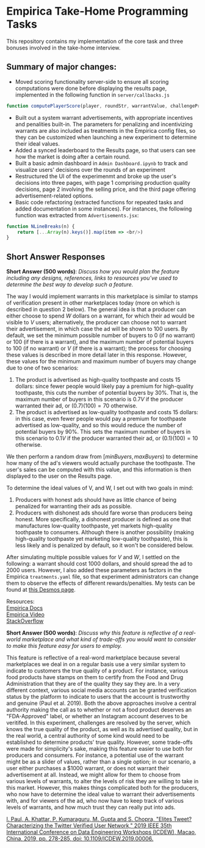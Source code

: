 # Empirica Take-Home Programming Tasks

This repository contains my implementation of the core task and three bonuses involved in the take-home interview.

## Summary of major changes:
* Moved scoring functionality server-side to ensure all scoring computations were done before displaying the results page, implemented in the following function in `server/callbacks.js`
```js
function computePlayerScore(player, roundStr, warrantValue, challengeProbability)
```
* Built out a system warrant advertisements, with appropriate incentives and penalities built-in. The parameters for penalizing and incentivizing warrants are also included as treatments in the Empirica config files, so they can be customized when launching a new experiment to determine their ideal values.
* Added a synced leaderboard to the Results page, so that users can see how the market is doing after a certain round.
* Built a basic admin dashboard in `Admin Dashboard.ipynb` to track and visualize users' decisions over the rounds of an experiment
* Restructured the UI of the experimenmt and broke up the user's decisions into three pages, with page 1 comprising production quality decisions, page 2 involving the selling price, and the third page offering advertisement-related options.
* Basic code refactoring (extracted functions for repeated tasks and added documentation in some instances). For instances, the following function was extracted from `Advertisements.jsx`:
```js
function NLineBreaks(n) {
    return [...Array(n).keys()].map(item => <br/>)
}
```

## Short Answer Responses
**Short Answer (500 words)**: *Discuss how you would plan the feature including any designs, references, links to resources you’ve used to determine the best way to develop such a feature.*<br/>

The way I would implement warrants in this marketplace is similar to stamps of verification present in other marketplaces today (more on which is described in question 2 below). The general idea is that a producer can either choose to spend $W$ dollars on a warrant, for which their ad would be visible to $V$ users; alternatively, the producer can choose not to warrant their advertisement, in which case the ad will be shown to $100$ users. By default, we set the minimum possible number of buyers to $0$ (if no warrant) or $100$ (if there is a warrant), and the maximum number of potential buyers to $100$ (if no warrant) or $V$ (if there is a warrant); the process for choosing these values is described in more detail later in this response. However, these values for the minimum and maximum number of buyers may change due to one of two scenarios:
1. The product is advertised as high-quality toothpaste and costs $15$ dollars: since fewer people would likely pay a premium for high-quality toothpaste, this cuts the number of potential buyers by $30$%. That is, the maximum number of buyers in this scenario is $0.7V$ if the producer warranted their ad, or $(0.7)(100)=70$ otherwise.
3. The product is advertised as low-quality toothpaste and costs $15$ dollars: in this case, even fewer people would pay a premium for toothpaste advertised as low-quality, and so this would reduce the number of potential buyers by $90$%. This sets the maximum number of buyers in this scenario to $0.1V$ if the producer warranted their ad, or $(0.1)(100)=10$ otherwise.

We then perform a random draw from $[minBuyers, maxBuyers)$ to determine how many of the ad's viewers would actually purchase the toothpaste. The user's sales can be computed with this value, and this information is then displayed to the user on the Results page.

To determine the ideal values of V, and W, I set out with two goals in mind:
1. Producers with honest ads should have as little chance of being penalized for warranting their ads as possible.
2. Producers with dishonest ads should fare worse than producers being honest. More specifically, a dishonest producer is defined as one that manufactures low-quality toothpaste, yet markets high-quality toothpaste to consumers. Although there is another possibility (making high-quality toothpaste yet marketing low-quality toothpaste), this is less likely and is penalized by default, so it won't be considered below.

After simulating multiple possible values for $V$ and $W$, I settled on the following: a warrant should cost $1000$ dollars, and should spread the ad to $2000$ users. However, I also added these parameters as factors in the Empirica `treatments.yaml` file, so that experiment administrators can change them to observe the effects of different rewards/penalties. My tests can be found at [this Desmos page](https://www.desmos.com/calculator/3pqruvoplp).

Resources:<br>
[Empirica Docs](https://docs.empirica.ly/tutorials/beginner-experiment-prisoners-dilemma)<br>
[Empirica Video](https://www.youtube.com/watch?v=1CiAwk-yrt8&pp=ygUIZW1waXJpY2E%3D)<br>
[StackOverflow](https://stackoverflow.com)<br>

**Short Answer (500 words)**: *Discuss why this feature is reflective of a real-world marketplace and what kind of trade-offs you would want to consider to make this feature easy for users to employ.*<br/>

This feature is reflective of a real-word marketplace because several marketplaces we deal in on a regular basis use a very similar system to indicate to customers the true quality of a product. For instance, various food products have stamps on them to certify from the Food and Drug Administration that they are of the quality they say they are. In a very different context, various social media accounts can be granted verification status by the platform to indicate to users that the account is trustworthy and genuine (Paul et al. 2019). Both the above approaches involve a central authority making the call as to whether or not a food product deserves an "FDA-Approved" label, or whether an Instagram account deserves to be veritifed. In this experiment, challenges are resolved by the server, which knows the true quality of the product, as well as its advertised quality, but in the real world, a central authority of some kind would need to be established to determine products' true quality. However, some trade-offs were made for simplicity's sake, making this feature easier to use both for producers and consumers. For instance, a potential use of the warrant might be as a slider of values, rather than a single option; in our scenario, a user either purchases a $1000 warrant, or does not warrant their advertisement at all. Instead, we might allow for them to choose from various levels of warrants, to alter the levels of risk they are willing to take in this market. However, this makes things complicated both for the producers, who now have to determine the ideal value to warrant their advertisements with, and for viewers of the ad, who now have to keep track of various levels of warrants, and how much trust they can really put into ads.

[I. Paul, A. Khattar, P. Kumaraguru, M. Gupta and S. Chopra, "Elites Tweet? Characterizing the Twitter Verified User Network," 2019 IEEE 35th International Conference on Data Engineering Workshops (ICDEW), Macao, China, 2019, pp. 278-285, doi: 10.1109/ICDEW.2019.00006.](https://ieeexplore.ieee.org/abstract/document/8750923)
